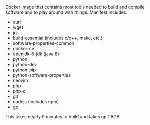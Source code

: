 Docker image that contains most tools needed to build and compile software and to play around with things. Manifest includes:

 - curl
 - wget 
 - jq 
 - build-essential (includes c/c++, make, etc.)
 - software-properties-common
 - docker-ce 
 - openjdk-8-jdk (java 8)
 - python 
 - python-dev 
 - python-pip 
 - python-software-properties 
 - neovim 
 - php 
 - php-cli 
 - git 
 - nodejs (includes npm)
 - go

This takes nearly 9 minutes to build and takes up 1.6GB
